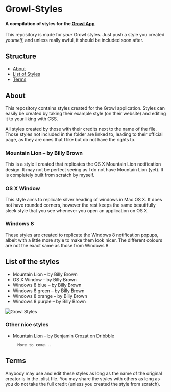 # Growl-Styles

#### A compilation of styles for the [Growl App](http://growl.info)

This repository is made for _your_ Growl styles. Just push a style you
created _yourself_, and unless really awful, it should be included soon after.

## Structure

* [About](#about)
* [List of Styles](#list)
* [Terms](#terms)

<a name="about"></a>
## About

This repository contains styles created for the Growl application. Styles can
easily be created by taking their example style (on their website) and editing
it to your liking with CSS.

All styles created by those with their credits next to the name of the file.
Those styles not included in the folder are linked to, leading to their official
page, as they are ones that I like but do not have the rights to.

### Mountain Lion – by Billy Brown

This is a style I created that replicates the OS X Mountain Lion notification
design. It may not be perfect seeing as I do not have Mountain Lion (yet).
It is completely built from scratch by myself.

### OS X Window

This style aims to replicate silver heading of windows in Mac OS X. It does not
have rounded corners, however the rest keeps the same beautifully sleek style
that you see whenever you open an application on OS X.

### Windows 8

These styles are created to replicate the Windows 8 notification popups, albeit
with a little more style to make them look nicer. The different colours are not
the exact same as those from Windows 8.

<a name="list"></a>
## List of the styles

* Mountain Lion – by Billy Brown
* OS X Window – by Billy Brown
* Windows 8 blue – by Billy Brown
* Windows 8 green – by Billy Brown
* Windows 8 orange – by Billy Brown
* Windows 8 purple – by Billy Brown

![Growl Styles](http://i1124.photobucket.com/albums/l565/Druid_of_Luhn/screenshot2012-06-21at191027.png "Growl Styles")

### Other nice styles

* [Mountain Lion](http://dribbble.com/shots/475237-Mountain-Lion-DP-2-Growl-Theme) – by Benjamin Crozat on Dribbble

		More to come...

<a name="terms"></a>
## Terms

Anybody may use and edit these styles as long as the name of the original
creator is in the .plist file. You may share the styles with others as
long as you do not take the full credit (unless you created the style from
scratch).
